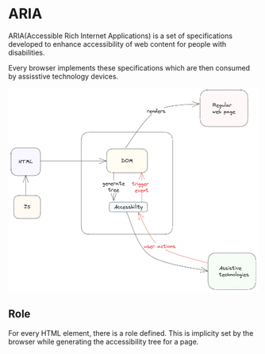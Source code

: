 # ARIA

ARIA(Accessible Rich Internet Applications) is a set of specifications developed to enhance accessibility of web content for people with disabilities.

Every browser implements these specifications which are then consumed by assisstive technology devices.

![aria-structure](../../static/img/aria.excalidraw.png)

## Role

For every HTML element, there is a role defined. 
This is implicity set by the browser while generating the accessibility tree for a page. 
